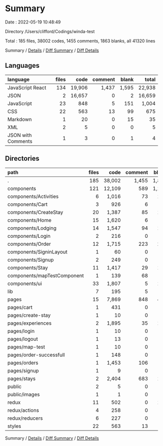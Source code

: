 # Summary

Date : 2022-05-19 10:48:49

Directory /Users/clifford/Codings/winda-test

Total : 185 files,  38002 codes, 1455 comments, 1863 blanks, all 41320 lines

Summary / [Details](details.md) / [Diff Summary](diff.md) / [Diff Details](diff-details.md)

## Languages
| language | files | code | comment | blank | total |
| :--- | ---: | ---: | ---: | ---: | ---: |
| JavaScript React | 134 | 19,906 | 1,437 | 1,595 | 22,938 |
| JSON | 2 | 16,657 | 0 | 2 | 16,659 |
| JavaScript | 23 | 848 | 5 | 151 | 1,004 |
| CSS | 22 | 563 | 13 | 99 | 675 |
| Markdown | 1 | 20 | 0 | 15 | 35 |
| XML | 2 | 5 | 0 | 0 | 5 |
| JSON with Comments | 1 | 3 | 0 | 1 | 4 |

## Directories
| path | files | code | comment | blank | total |
| :--- | ---: | ---: | ---: | ---: | ---: |
| . | 185 | 38,002 | 1,455 | 1,863 | 41,320 |
| components | 121 | 12,109 | 589 | 1,109 | 13,807 |
| components/Activities | 6 | 1,016 | 73 | 101 | 1,190 |
| components/Cart | 3 | 926 | 6 | 72 | 1,004 |
| components/CreateStay | 20 | 1,387 | 85 | 154 | 1,626 |
| components/Home | 15 | 1,620 | 6 | 78 | 1,704 |
| components/Lodging | 14 | 1,547 | 94 | 164 | 1,805 |
| components/Login | 2 | 216 | 0 | 17 | 233 |
| components/Order | 12 | 1,715 | 223 | 203 | 2,141 |
| components/SigninLayout | 1 | 60 | 0 | 4 | 64 |
| components/Signup | 2 | 249 | 0 | 16 | 265 |
| components/Stay | 11 | 1,417 | 29 | 121 | 1,567 |
| components/mapTestComponent | 1 | 139 | 68 | 20 | 227 |
| components/ui | 33 | 1,807 | 5 | 153 | 1,965 |
| lib | 7 | 195 | 5 | 29 | 229 |
| pages | 15 | 7,869 | 848 | 496 | 9,213 |
| pages/cart | 1 | 431 | 0 | 36 | 467 |
| pages/create-stay | 1 | 10 | 0 | 3 | 13 |
| pages/experiences | 2 | 1,895 | 35 | 132 | 2,062 |
| pages/login | 1 | 10 | 0 | 3 | 13 |
| pages/logout | 1 | 13 | 0 | 4 | 17 |
| pages/map-test | 1 | 10 | 0 | 3 | 13 |
| pages/order-successfull | 1 | 148 | 0 | 15 | 163 |
| pages/orders | 1 | 1,453 | 106 | 94 | 1,653 |
| pages/signup | 1 | 9 | 0 | 2 | 11 |
| pages/stays | 2 | 2,404 | 683 | 149 | 3,236 |
| public | 2 | 5 | 0 | 0 | 5 |
| public/images | 1 | 1 | 0 | 0 | 1 |
| redux | 11 | 502 | 0 | 103 | 605 |
| redux/actions | 4 | 258 | 0 | 31 | 289 |
| redux/reducers | 6 | 227 | 0 | 64 | 291 |
| styles | 22 | 563 | 13 | 99 | 675 |

Summary / [Details](details.md) / [Diff Summary](diff.md) / [Diff Details](diff-details.md)